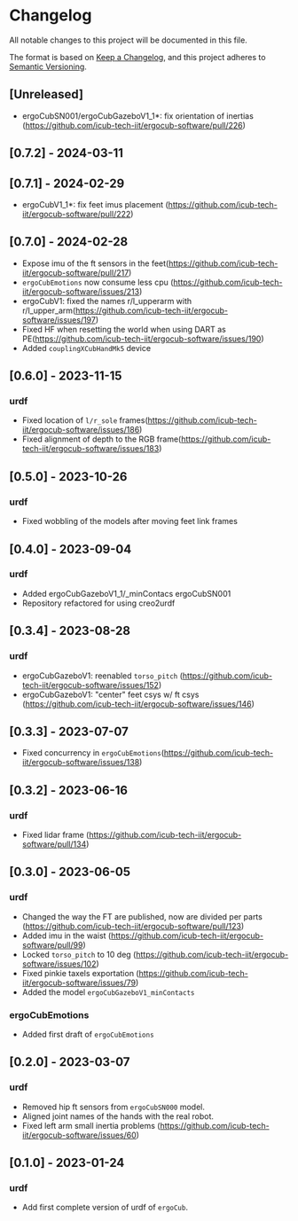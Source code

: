 # Changelog

All notable changes to this project will be documented in this file.

The format is based on [Keep a Changelog](https://keepachangelog.com/en/1.0.0/),
and this project adheres to [Semantic Versioning](https://semver.org/spec/v2.0.0.html).

## [Unreleased]

- ergoCubSN001/ergoCubGazeboV1_1*: fix orientation of inertias (https://github.com/icub-tech-iit/ergocub-software/pull/226)

## [0.7.2] - 2024-03-11

## [0.7.1] - 2024-02-29

- ergoCubV1_1*: fix feet imus placement (https://github.com/icub-tech-iit/ergocub-software/pull/222)

## [0.7.0] - 2024-02-28

- Expose imu of the ft sensors in the feet(https://github.com/icub-tech-iit/ergocub-software/pull/217)
- `ergoCubEmotions` now consume less cpu (https://github.com/icub-tech-iit/ergocub-software/issues/213)
- ergoCubV1: fixed the names r/l_upperarm with r/l_upper_arm(https://github.com/icub-tech-iit/ergocub-software/issues/197)
- Fixed HF when resetting the world when using DART as PE(https://github.com/icub-tech-iit/ergocub-software/issues/190)
- Added `couplingXCubHandMk5` device

## [0.6.0] - 2023-11-15

### urdf
- Fixed location of `l/r_sole` frames(https://github.com/icub-tech-iit/ergocub-software/issues/186)
- Fixed alignment of depth to the RGB frame(https://github.com/icub-tech-iit/ergocub-software/issues/183)

## [0.5.0] - 2023-10-26

### urdf
- Fixed wobbling of the models after moving feet link frames

## [0.4.0] - 2023-09-04

### urdf
- Added ergoCubGazeboV1_1/_minContacs ergoCubSN001
- Repository refactored for using creo2urdf

## [0.3.4] - 2023-08-28

### urdf
- ergoCubGazeboV1: reenabled `torso_pitch` (https://github.com/icub-tech-iit/ergocub-software/issues/152)
- ergoCubGazeboV1: "center" feet csys w/ ft csys (https://github.com/icub-tech-iit/ergocub-software/issues/146)

## [0.3.3] - 2023-07-07

- Fixed concurrency in `ergoCubEmotions`(https://github.com/icub-tech-iit/ergocub-software/issues/138)

## [0.3.2] - 2023-06-16

### urdf
- Fixed lidar frame (https://github.com/icub-tech-iit/ergocub-software/pull/134)

## [0.3.0] - 2023-06-05

### urdf

- Changed the way the FT are published, now are divided per parts (https://github.com/icub-tech-iit/ergocub-software/pull/123)
- Added imu in the waist (https://github.com/icub-tech-iit/ergocub-software/pull/99)
- Locked `torso_pitch` to 10 deg (https://github.com/icub-tech-iit/ergocub-software/issues/102)
- Fixed pinkie taxels exportation (https://github.com/icub-tech-iit/ergocub-software/issues/79)
- Added the model `ergoCubGazeboV1_minContacts`

### ergoCubEmotions
- Added first draft of `ergoCubEmotions`

## [0.2.0] - 2023-03-07

### urdf
- Removed hip ft sensors from `ergoCubSN000` model.
- Aligned joint names of the hands with the real robot.
- Fixed left arm small inertia problems (https://github.com/icub-tech-iit/ergocub-software/issues/60)

## [0.1.0] - 2023-01-24

### urdf
- Add first complete version of urdf of `ergoCub`.
